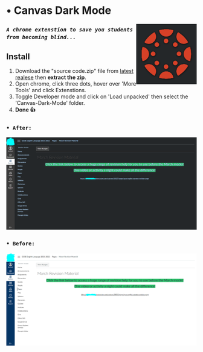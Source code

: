# • Canvas Dark Mode

<img align="right" src="./assets/logo.png" width="160">

### *``A chrome extenstion to save you students from becoming blind...``*

## Install

1.  Download the "source code.zip" file from [latest realese](https://github.com/THEGOLDENPRO/Canvas-Dark-Mode/releases) then **extract the zip**.
2.  Open chrome, click three dots, hover over 'More Tools' and click Extenstions.
3.  Toggle Developer mode and click on 'Load unpacked' then select the 'Canvas-Dark-Mode' folder.
4.  **Done 👍**

### ``• After:``
<img src="./assets/dark example 1.PNG" width="640">

### ``• Before:``
<img src="./assets/normal example 1.PNG" width="640">

